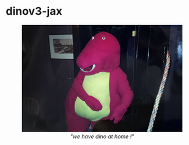 # dinov3-jax



<p align="center">
  <img src="assets/dino_at_home.png" width="420"><br>
  <em>"we have dino at home !"</em>
</p>